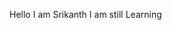 Hello I am Srikanth I am still Learning

<!---
SrikanthRaj36/SrikanthRaj36 is a ✨ special ✨ repository because its `README.md` (this file) appears on your GitHub profile.
You can click the Preview link to take a look at your changes.
--->
